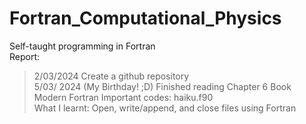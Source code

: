 # Fortran_Computational_Physics
Self-taught programming in Fortran \
Report: 
> 2/03/2024 Create a github repository \
> 5/03/ 2024 (My Birthday! ;D) Finished reading Chapter 6 Book Modern Fortran 
            Important codes: haiku.f90 \
            What I learnt: Open, write/append, and close files using Fortran
